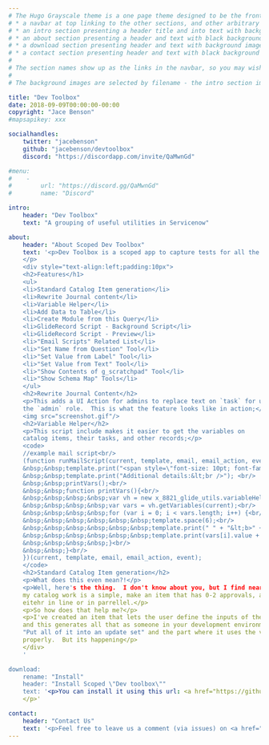 ```yaml
---
# The Hugo Grayscale theme is a one page theme designed to be the front page to your site.  Its content is populated via the front-matter in content/_index.md.  The page consists of, in order:
# * a navbar at top linking to the other sections, and other arbitrary links
# * an intro section presenting a header title and into text with background image
# * an about section presenting a header and text with black background
# * a download section presenting header and text with background image
# * a contact section presenting header and text with black background
# 
# The section names show up as the links in the navbar, so you may wish to rename them if, for example, you're not using it for the purpose suggested by the default section name.
# 
# The background images are selected by filename - the intro section image must be named "intro-bg.jpg" and placed in the "static/img/" directory for your site.  Similarly, the downloads section image must be named "downloads-bg.jpg" and placed in the "static/img/" directory for your site.  See the default images in the theme's static directory for file size reference.

title: "Dev Toolbox"
date: 2018-09-09T00:00:00-00:00
copyright: "Jace Benson"
#mapsapikey: xxx

socialhandles:
    twitter: "jacebenson"
    github: "jacebenson/devtoolbox"
    discord: "https://discordapp.com/invite/QaMwnGd"

#menu:
#    -
#        url: "https://discord.gg/QaMwnGd"
#        name: "Discord"

intro:
    header: "Dev Toolbox"
    text: "A grouping of useful utilities in Servicenow"

about:
    header: "About Scoped Dev Toolbox"
    text: '<p>Dev Toolbox is a scoped app to capture tests for all the Out of Box servicenow applications. This is a scoped application for Service-now to allow some utilities to be easily added and maintained on instances.
    </p>
    <div style="text-align:left;padding:10px">
    <h2>Features</h1>
    <ul>
    <li>Standard Catalog Item generation</li>
    <li>Rewrite Journal content</li>
    <li>Variable Helper</li>
    <li>Add Data to Table</li>
    <li>Create Module from this Query</li>
    <li>GlideRecord Script - Background Script</li>
    <li>GlideRecord Script - Preview</li>
    <li>"Email Scripts" Related List</li>
    <li>"Set Name from Question" Tool</li>
    <li>"Set Value from Label" Tool</li>
    <li>"Set Value from Text" Tool</li>
    <li>"Show Contents of g_scratchpad" Tool</li>
    <li>"Show Schema Map" Tools</li>
    </ul>
    <h2>Rewrite Journal Content</h2>
    <p>This adds a UI Action for admins to replace text on `task` for users with
    the `admin` role.  This is what the feature looks like in action;</p>
    <img src="screenshot.gif"/>
    <h2>Variable Helper</h2>
    <p>This script include makes it easier to get the variables on
    catalog items, their tasks, and other records;</p>
    <code>
    //example mail script<br/>
    (function runMailScript(current, template, email, email_action, event) {<br/>
    &nbsp;&nbsp;template.print("<span style=\"font-size: 10pt; font-family: arial, geneva;\">");<br/>
    &nbsp;&nbsp;template.print("Additional details:&lt;br />"); <br/>
    &nbsp;&nbsp;printVars();<br/>
    &nbsp;&nbsp;function printVars(){<br/>
    &nbsp;&nbsp;&nbsp;&nbsp;var vh = new x_8821_glide_utils.variableHelper();<br/>
    &nbsp;&nbsp;&nbsp;&nbsp;var vars = vh.getVariables(current);<br/>
    &nbsp;&nbsp;&nbsp;&nbsp;for (var i = 0; i < vars.length; i++) {<br/>
    &nbsp;&nbsp;&nbsp;&nbsp;&nbsp;&nbsp;template.space(6);<br/>
    &nbsp;&nbsp;&nbsp;&nbsp;&nbsp;&nbsp;template.print(" " + "&lt;b>" + vars[i].label + ": " + "&lt;/b>");<br/>
    &nbsp;&nbsp;&nbsp;&nbsp;&nbsp;&nbsp;template.print(vars[i].value + "\n" + "&lt;br/>");<br/>
    &nbsp;&nbsp;&nbsp;&nbsp;}<br/>
    &nbsp;&nbsp;}<br/>
    })(current, template, email, email_action, event);
    </code>
    <h2>Standard Catalog Item generation</h2>
    <p>What does this even mean?!</p>
    <p>Well, here's the thing.  I don't know about you, but I find nearly 80% of all
    my catalog work is a simple, make an item that has 0-2 approvals, and 1-2 tasks
    eitehr in line or in parrellel.</p>
    <p>So how does that help me?</p>
    <p>I've created an item that lets the user define the inputs of the item, its workflow,
    and this generates all that as someone in your development environment.  I'm still working on the 
    "Put all of it into an update set" and the part where it uses the variables to move/progress the workflow
    properly.  But its happening</p>  
    </div>
    '

download:
    rename: "Install"
    header: "Install Scoped \"Dev toolbox\""
    text: '<p>You can install it using this url: <a href="https://github.com/jacebenson/devtoolbox.git">https://github.com/jacebenson/devtoolbox.git</a>
    </p>'

contact:
    header: "Contact Us"
    text: '<p>Feel free to leave us a comment (via issues) on <a href="https://github.com/jacebenson/devtoolbox/issues/new">github</a> to give some feedback about this theme!</p>'
---
```

